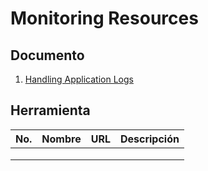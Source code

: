 # Monitoring Resources
## Documento
1. [Handling Application Logs](./Handling_application_logs/handling_application_logs.md)

## Herramienta
| No. | Nombre | URL | Descripción |
|-----|--------|-----|-------------|
|     |        |     |             |
|     |        |     |             |
|     |        |     |             |
